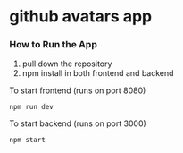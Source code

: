 # github avatars app

### How to Run the App
1. pull down the repository
2. npm install in both frontend and backend

To start frontend (runs on port 8080)

  `npm run dev 
  `

To start backend (runs on port 3000)

  `npm start
  `
